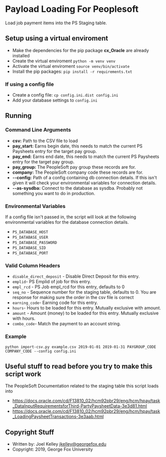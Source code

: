 # Payload Loading For Peoplesoft

Load job payment items into the PS Staging table.

## Setup using a virtual enviroment

 * Make the dependencies for the pip package **cx_Oracle** are already installed
 * Create the virtual enviroment `python -m venv venv`
 * Activate the virtual enviroment `source venv/bin/activate`
 * Install the pip packages: `pip install -r requirements.txt`

### If using a config file

* Create a config file: `cp config.ini.dist config.ini`
* Add your database settings to `config.ini`

## Running

### Command Line Arguments

* **csv:** Path to the CSV file to load
* **pay_start:** Earns begin date, this needs to match the current PS Paysheets entry for the target pay group.
* **pay_end:** Earns end date, this needs to match the current PS Paysheets entry for the target pay group.
* **pay_group:** The PeopleSoft pay group these records are for.
* **company:** The PeopleSoft company code these records are for.
* **--config:** Path of a config containing db connection details.  If this isn't given it will check your environmental variables for connection details. 
* **--as-sysdba:** Connect to the database as sysdba.  Probably not something you want to do in production.


### Environmental Variables

If a config file isn't passed in, the script will look at the following
environmental variables for the database connection details.

* `PS_DATABASE_HOST`
* `PS_DATABASE_USER`
* `PS_DATABASE_PASSWORD`
* `PS_DATABASE_SID`
* `PS_DATABASE_PORT`


### Valid Column Headers

* `disable_direct_deposit` - Disable Direct Deposit for this entry.
* `emplid`- PS Emplid of job for this entry.
* `empl_rcd` - PS Job empl_rcd for this entry, defaults to 0
* `seq_no` - Sequence number for the staging table, defaults to 0.  You are response for making sure the order in the csv file is correct
* `earning_code`- Earning code for this entry.
* `hours`- Hours to be loaded for this entry. Mutually exclusive with amount.
* `amount` - Amount (money) to be loaded for this entry. Mutually exclusive with hours.
* `combo_code`- Match the payment to an account string.


### Example

```
python import-csv.py example.csv 2019-01-01 2019-01-31 PAYGROUP_CODE COMPANY_CODE --config config.ini
```

## Useful stuff to read before you try to make this script work

The PeopleSoft Documentation related to the staging table this script loads into

* https://docs.oracle.com/cd/F13810_02/hcm92pbr29/eng/hcm/hpay/task_DataInputRequirementsforThird-PartyPaysheetData-3e3d81.html
* https://docs.oracle.com/cd/F13810_02/hcm92pbr29/eng/hcm/hpay/task_LoadingPaysheetTransactions-3e3aab.html

## Copyright Stuff

* Written by: Joel Kelley <jkelley@georgefox.edu>
* Copyright: 2019, George Fox University
